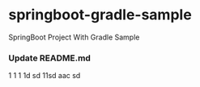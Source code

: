 # springboot-gradle-sample
SpringBoot Project With Gradle Sample

### Update README.md

1
1
1
1d
sd
11sd
aac
sd
